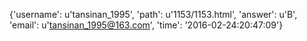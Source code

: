 {'username': u'tansinan_1995', 'path': u'1153/1153.html', 'answer': u'B', 'email': u'tansinan_1995@163.com', 'time': '2016-02-24:20:47:09'}